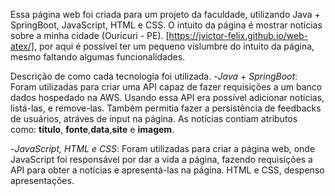 Essa página web foi criada para um projeto da faculdade, utilizando Java + SpringBoot, JavaScript, HTML e CSS.
O intuito da página é mostrar notícias sobre a minha cidade (Ouricuri - PE).
[https://jvictor-felix.github.io/web-atex/], por aqui é possível ter um pequeno vislumbre do intuito da página, mesmo faltando algumas funcionalidades.

Descrição de como cada tecnologia foi utilizada.
  -*Java + SpringBoot*:
    Foram utilizadas para criar uma API capaz de fazer requisições a um banco dados hospedado na AWS. Usando essa API era possível adicionar notícias, listá-las, e remove-las.
    Também permitia fazer a persistência de feedbacks de usuários, atráves de input na página.
    As notícias contiam atributos como: **título**, **fonte**,**data**,**site** e **imagem**.

  -*JavaScript, HTML e CSS*:
    Foram utilizadas para criar a página web, onde JavaScript foi responsável por dar a vida a página, fazendo requisições a API para obter a notícias e apresentá-las na página.
    HTML e CSS, despenso apresentações.

